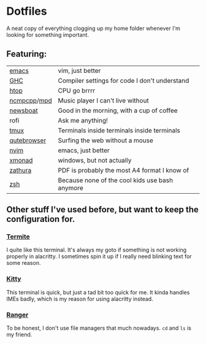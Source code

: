 # Dotfiles

A neat copy of everything clogging up my home folder whenever I'm looking for something important.

## Featuring:

| | |
|-|-|
| [emacs][emacs] | vim, just better |
| [GHC][ghc] | Compiler settings for code I don't understand  |
| [htop][htop] | CPU go brrrr |
| [ncmpcpp][ncmpcpp]/[mpd][mpd] | Music player I can't live without |
| [newsboat][newsboat] | Good in the morning, with a cup of coffee |
| rofi | Ask me anything! |
| [tmux][tmux] | Terminals inside terminals inside terminals |
| [qutebrowser][qutebrowser] | Surfing the web without a mouse |
| [nvim][nvim] | emacs, just better |
| [xmonad][xmonad] | windows, but not actually |
| [zathura][zathura] | PDF is probably the most A4 format I know of |
| [zsh][zsh] | Because none of the cool kids use bash anymore |

## Other stuff I've used before, but want to keep the configuration for.

### [Termite][termite]

I quite like this terminal. It's always my goto if something is not working properly in alacritty. I sometimes spin it up if I really need blinking text for some reason.

### [Kitty][kitty]

This terminal is quick, but just a tad bit too quick for me. It kinda handles IMEs badly, which is my reason for using alacritty instead.

### [Ranger][ranger]

To be honest, I don't use file managers that much nowadays. `cd` and `ls` is my friend.

<!------------------------------------------------->

<!-- LINKS -->

<!-- general -->

[emacs]: https://github.com/h7x4ABk3g/dotfiles/tree/master/general/.emacs.d
[ghc]: https://github.com/h7x4ABk3g/dotfiles/tree/master/general/.ghc
[ncmpcpp]: https://github.com/h7x4ABk3g/dotfiles/tree/master/general/.ncmpcpp
[newsboat]: https://github.com/h7x4ABk3g/dotfiles/tree/master/general/.newsboat
[xmonad]: https://github.com/h7x4ABk3g/dotfiles/tree/master/general/.xmonad

[zsh]: https://github.com/h7x4ABk3g/dotfiles/blob/master/general/.zshrc
[tmux]: https://github.com/h7x4ABk3g/dotfiles/blob/master/general/.tmux.conf

<!-- general/.config -->
[alacritty]: https://github.com/h7x4ABk3g/dotfiles/tree/master/general/.config/alacritty
[htop]: https://github.com/h7x4ABk3g/dotfiles/tree/master/general/.config/htop
[kitty]: https://github.com/h7x4ABk3g/dotfiles/tree/master/general/.config/kitty
[mpd]: https://github.com/h7x4ABk3g/dotfiles/tree/master/general/.config/mpd
[nvim]: https://github.com/h7x4ABk3g/dotfiles/tree/master/general/.config/nvim
[qutebrowser]: https://github.com/h7x4ABk3g/dotfiles/tree/master/general/.config/qutebrowser
[ranger]: https://github.com/h7x4ABk3g/dotfiles/tree/master/general/.config/ranger
[termite]: https://github.com/h7x4ABk3g/dotfiles/tree/master/general/.config/termite
[zathura]: https://github.com/h7x4ABk3g/dotfiles/tree/master/general/.config/zathura


